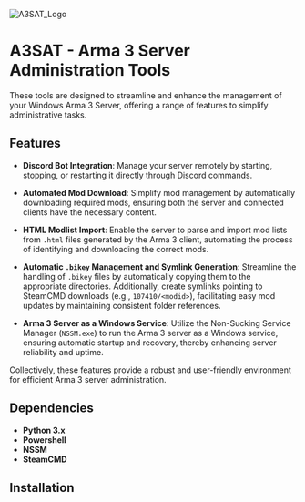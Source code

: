 ![A3SAT_Logo](https://github.com/user-attachments/assets/c12b4ff3-41c3-4370-80ce-dfe9c6f3abd4)

# A3SAT - Arma 3 Server Administration Tools

These tools are designed to streamline and enhance the management of your Windows Arma 3 Server, offering a range of features to simplify administrative tasks.

## Features

- **Discord Bot Integration**: Manage your server remotely by starting, stopping, or restarting it directly through Discord commands.

- **Automated Mod Download**: Simplify mod management by automatically downloading required mods, ensuring both the server and connected clients have the necessary content.

- **HTML Modlist Import**: Enable the server to parse and import mod lists from `.html` files generated by the Arma 3 client, automating the process of identifying and downloading the correct mods.

- **Automatic `.bikey` Management and Symlink Generation**: Streamline the handling of `.bikey` files by automatically copying them to the appropriate directories. Additionally, create symlinks pointing to SteamCMD downloads (e.g., `107410/<modid>`), facilitating easy mod updates by maintaining consistent folder references.

- **Arma 3 Server as a Windows Service**: Utilize the Non-Sucking Service Manager (`NSSM.exe`) to run the Arma 3 server as a Windows service, ensuring automatic startup and recovery, thereby enhancing server reliability and uptime.

Collectively, these features provide a robust and user-friendly environment for efficient Arma 3 server administration.

## Dependencies

- **Python 3.x**
- **Powershell**
- **NSSM**
- **SteamCMD**

## Installation

